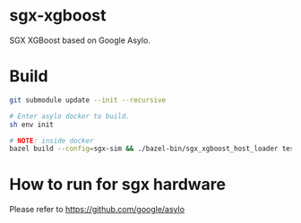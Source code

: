 # sgx-xgboost
SGX XGBoost based on Google Asylo.

# Build
```bash
git submodule update --init --recursive

# Enter asylo docker to build.
sh env init

# NOTE: inside docker
bazel build --config=sgx-sim && ./bazel-bin/sgx_xgboost_host_loader tests/mushroom.conf
```

# How to run for sgx hardware

Please refer to https://github.com/google/asylo
